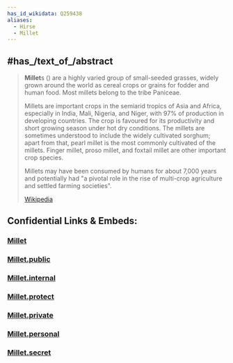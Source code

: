 ```yaml
---
has_id_wikidata: Q259438
aliases:
  - Hirse
  - Millet 
---
```



## #has_/text_of_/abstract 

> **Millet**s () are a highly varied group of small-seeded grasses, widely grown around the world as cereal crops or grains for fodder and human food. Most millets belong to the tribe Paniceae.
>
> Millets are important crops in the semiarid tropics of Asia and Africa, especially in India, Mali, Nigeria, and Niger, with 97% of production in developing countries. The crop is favoured for its productivity and short growing season under hot dry conditions. The millets are sometimes understood to include the widely cultivated sorghum; apart from that, pearl millet is the most commonly cultivated of the millets. Finger millet, proso millet, and foxtail millet are other important crop species.
>
> Millets may have been consumed by humans for about 7,000 years and potentially had "a pivotal role in the rise of multi-crop agriculture and settled farming societies".
>
> [Wikipedia](https://en.wikipedia.org/wiki/Millet)





## Confidential Links & Embeds: 

### [Millet](/_Standards/bio/bio~Domain/Eukaryotes/Plants/Land_Plant/Seed_Plant/Flowering_Plant/Monocot/Commelinanae/Poales/Cereal/Millet.md) 

### [Millet.public](/_public/bio/bio~Domain/Eukaryotes/Plants/Land_Plant/Seed_Plant/Flowering_Plant/Monocot/Commelinanae/Poales/Cereal/Millet.public.md) 

### [Millet.internal](/_internal/bio/bio~Domain/Eukaryotes/Plants/Land_Plant/Seed_Plant/Flowering_Plant/Monocot/Commelinanae/Poales/Cereal/Millet.internal.md) 

### [Millet.protect](/_protect/bio/bio~Domain/Eukaryotes/Plants/Land_Plant/Seed_Plant/Flowering_Plant/Monocot/Commelinanae/Poales/Cereal/Millet.protect.md) 

### [Millet.private](/_private/bio/bio~Domain/Eukaryotes/Plants/Land_Plant/Seed_Plant/Flowering_Plant/Monocot/Commelinanae/Poales/Cereal/Millet.private.md) 

### [Millet.personal](/_personal/bio/bio~Domain/Eukaryotes/Plants/Land_Plant/Seed_Plant/Flowering_Plant/Monocot/Commelinanae/Poales/Cereal/Millet.personal.md) 

### [Millet.secret](/_secret/bio/bio~Domain/Eukaryotes/Plants/Land_Plant/Seed_Plant/Flowering_Plant/Monocot/Commelinanae/Poales/Cereal/Millet.secret.md)

